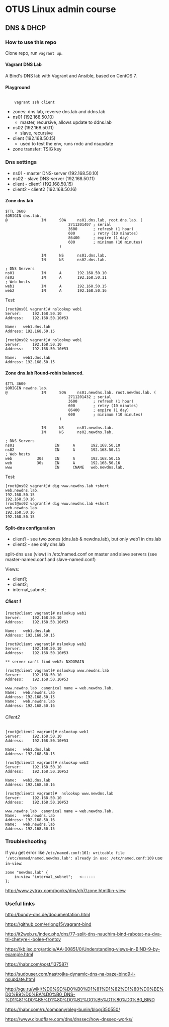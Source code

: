 
# OTUS Linux admin course

## DNS & DHCP

### How to use this repo

Clone repo, run `vagrant up`. 

#### Vagrant DNS Lab

A Bind's DNS lab with Vagrant and Ansible, based on CentOS 7.

#### Playground

<code>
    vagrant ssh client
</code>

  * zones: dns.lab, reverse dns.lab and ddns.lab
  * ns01 (192.168.50.10)
    * master, recursive, allows update to ddns.lab
  * ns02 (192.168.50.11)
    * slave, recursive
  * client (192.168.50.15)
    * used to test the env, runs rndc and nsupdate
  * zone transfer: TSIG key


### Dns settings

 * ns01 - master DNS-server (192.168.50.10)
 * ns02 - slave DNS-server (192.168.50.11)
 * client - client1 (192.168.50.15)
 * client2 - client2 (192.168.50.16)

#### Zone dns.lab

```
$TTL 3600
$ORIGIN dns.lab.
@               IN      SOA     ns01.dns.lab. root.dns.lab. (
                            2711201407 ; serial
                            3600       ; refresh (1 hour)
                            600        ; retry (10 minutes)
                            86400      ; expire (1 day)
                            600        ; minimum (10 minutes)
                        )

                IN      NS      ns01.dns.lab.
                IN      NS      ns02.dns.lab.

; DNS Servers
ns01            IN      A       192.168.50.10
ns02            IN      A       192.168.50.11
; Web hosts
web1            IN      A       192.168.50.15
web2            IN      A       192.168.50.16
```

Test:

```
[root@ns01 vagrant]# nslookup web1
Server:		192.168.50.10
Address:	192.168.50.10#53

Name:	web1.dns.lab
Address: 192.168.50.15

[root@ns02 vagrant]# nslookup web1
Server:		192.168.50.10
Address:	192.168.50.10#53

Name:	web1.dns.lab
Address: 192.168.50.15
```

#### Zone dns.lab Round-robin balanced.

```
$TTL 3600
$ORIGIN newdns.lab.
@               IN      SOA     ns01.newdns.lab. root.newdns.lab. (
                            2711201432 ; serial
                            3600       ; refresh (1 hour)
                            600        ; retry (10 minutes)
                            86400      ; expire (1 day)
                            600        ; minimum (10 minutes)
                        )

                IN      NS      ns01.newdns.lab.
                IN      NS      ns02.newdns.lab.

; DNS Servers
ns01                  IN      A       192.168.50.10
ns02                  IN      A       192.168.50.11
; Web hosts
web           30s     IN      A       192.168.50.15
web           30s     IN      A       192.168.50.16
www                   IN      CNAME   web.newdns.lab.
```

Test:

```
[root@ns02 vagrant]# dig www.newdns.lab +short
web.newdns.lab.
192.168.50.15
192.168.50.16
[root@ns02 vagrant]# dig www.newdns.lab +short
web.newdns.lab.
192.168.50.16
192.168.50.15
```

####  Split-dns configuration

 * client1 - see two zones (dns.lab & newdns.lab), but only web1 in dns.lab
 * client2 - see only dns.lab

split-dns use (view) in /etc/named.conf on master and slave servers (see master-named.conf and slave-named.conf)

Views:

 * client1;
 * client2;
 * internal_subnet;

##### Client 1
```
[root@client vagrant]# nslookup web1
Server:		192.168.50.10
Address:	192.168.50.10#53

Name:	web1.dns.lab
Address: 192.168.50.15

[root@client vagrant]# nslookup web2
Server:		192.168.50.10
Address:	192.168.50.10#53

** server can't find web2: NXDOMAIN

[root@client vagrant]# nslookup www.newdns.lab
Server:		192.168.50.10
Address:	192.168.50.10#53

www.newdns.lab	canonical name = web.newdns.lab.
Name:	web.newdns.lab
Address: 192.168.50.15
Name:	web.newdns.lab
Address: 192.168.50.16
```

###### Client2
```
[root@client2 vagrant]# nslookup web1
Server:		192.168.50.10
Address:	192.168.50.10#53

Name:	web1.dns.lab
Address: 192.168.50.15

[root@client2 vagrant]# nslookup web2
Server:		192.168.50.10
Address:	192.168.50.10#53

Name:	web2.dns.lab
Address: 192.168.50.16

[root@client2 vagrant]#  nslookup www.newdns.lab
Server:		192.168.50.10
Address:	192.168.50.10#53

www.newdns.lab	canonical name = web.newdns.lab.
Name:	web.newdns.lab
Address: 192.168.50.16
Name:	web.newdns.lab
Address: 192.168.50.15
```

### Troubleshooting

If you get error like `/etc/named.conf:161: writeable file '/etc/named/named.newdns.lab': already in use: /etc/named.conf:109` use `in-view`:

```
zone "newdns.lab" {
    in-view "internal_subnet";   <------
};
```

http://www.zytrax.com/books/dns/ch7/zone.html#in-view

### Useful links

http://bundy-dns.de/documentation.html

https://github.com/erlong15/vagrant-bind

http://it2web.ru/index.php/dns/77-split-dns-nauchim-bind-rabotat-na-dva-tri-chetyre-i-bolee-frontov

https://kb.isc.org/article/AA-00851/0/Understanding-views-in-BIND-9-by-example.html

https://habr.com/post/137587/

http://sudouser.com/nastrojka-dynamic-dns-na-baze-bind9-i-nsupdate.html

http://xgu.ru/wiki/%D0%9D%D0%B0%D1%81%D1%82%D1%80%D0%BE%D0%B9%D0%BA%D0%B0_DNS-%D1%81%D0%B5%D1%80%D0%B2%D0%B5%D1%80%D0%B0_BIND

https://habr.com/ru/company/oleg-bunin/blog/350550/

https://www.cloudflare.com/dns/dnssec/how-dnssec-works/